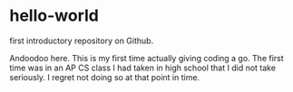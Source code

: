 # hello-world
first introductory repository on Github.

Andoodoo here. This is my first time actually giving coding a go. 
The first time was in an AP CS class I had taken in high school that I did not take seriously. 
I regret not doing so at that point in time. 
